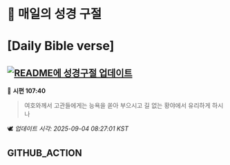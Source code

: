 # 🙏 매일의 성경 구절
# [Daily Bible verse]
## [![README에 성경구절 업데이트](https://github.com/DONGSUKA/first_test/actions/workflows/update-readme-bible.yml/badge.svg)](https://github.com/DONGSUKA/first_test/actions/workflows/update-readme-bible.yml)
<!-- START_BIBLE_VERSE -->
📖 **시편 107:40**
> 여호와께서 고관들에게는 능욕을 쏟아 부으시고 길 없는 황야에서 유리하게 하시나

🕊️ _업데이트 시각: 2025-09-04 08:27:01 KST_
  <!-- END_BIBLE_VERSE -->
## GITHUB_ACTION
